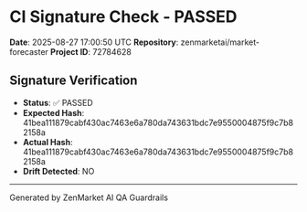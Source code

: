 # CI Signature Check - PASSED
**Date**: 2025-08-27 17:00:50 UTC
**Repository**: zenmarketai/market-forecaster
**Project ID**: 72784628

## Signature Verification
- **Status**: ✅ PASSED
- **Expected Hash**: 41bea111879cabf430ac7463e6a780da743631bdc7e9550004875f9c7b82158a
- **Actual Hash**: 41bea111879cabf430ac7463e6a780da743631bdc7e9550004875f9c7b82158a
- **Drift Detected**: NO

---
Generated by ZenMarket AI QA Guardrails
